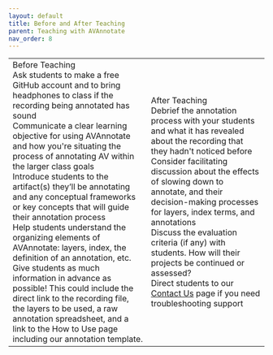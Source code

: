 ```yaml
---
layout: default
title: Before and After Teaching
parent: Teaching with AVAnnotate
nav_order: 8
---
```

<table style="width:100%">
<td> 
Before Teaching
<br>
Ask students to make a free GitHub account and to bring headphones to class if the recording being annotated has sound 
<br>
Communicate a clear learning objective for using AVAnnotate and how you're situating the process of annotating AV within the larger class goals
<br>
Introduce students to the artifact(s) they’ll be annotating and any conceptual frameworks or key concepts that will guide their annotation process 
<br>
Help students understand the organizing elements of AVAnnotate: layers, index, the definition of an annotation, etc. 
<br>
Give students as much information in advance as possible! This could include the direct link to the recording file, the layers to be used, a raw annotation spreadsheet, and a link to the How to Use page including our annotation template.
</td>
<td> 

After Teaching
<br>
Debrief the annotation process with your students and what it has revealed about the recording that they hadn't noticed before 
<br>
Consider facilitating discussion about the effects of slowing down to annotate, and their decision-making processes for layers, index terms, and annotations
<br>
Discuss the evaluation criteria (if any) with students. How will their projects be continued or assessed? 
<br>
Direct students to our [Contact Us](https://av-annotate.org/contact-us/) page if you need troubleshooting support
<br>
</td>
